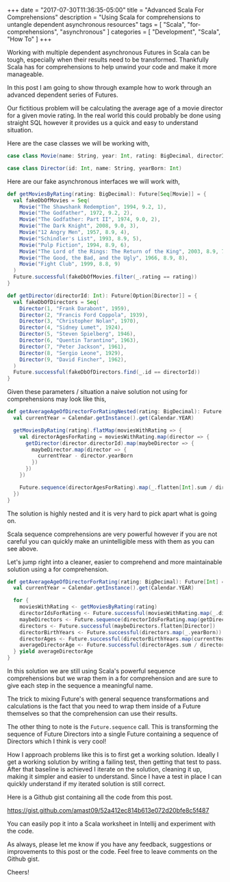 +++
date = "2017-07-30T11:36:35-05:00"
title = "Advanced Scala For Comprehensions"
description = "Using Scala for comprehensions to untangle dependent asynchronous resources"
tags = [ "Scala", "for-comprehensions", "asynchronous" ]
categories = [ "Development", "Scala", "How To" ]
+++

Working with multiple dependent asynchronous Futures in Scala can be tough, especially when their results need to be transformed.
Thankfully Scala has for comprehensions to help unwind your code and make it more manageable.

In this post I am going to show through example how to work through an advanced dependent series of Futures.

Our fictitious problem will be calculating the average age of a movie director for a given movie rating.
In the real world this could probably be done using straight SQL however it provides us a quick and easy to understand situation.

Here are the case classes we will be working with,

```scala
case class Movie(name: String, year: Int, rating: BigDecimal, directorId: Int)

case class Director(id: Int, name: String, yearBorn: Int)
```

Here are our fake asynchronous interfaces we will work with,

```scala
def getMoviesByRating(rating: BigDecimal): Future[Seq[Movie]] = {
  val fakeDbOfMovies = Seq(
    Movie("The Shawshank Redemption", 1994, 9.2, 1),
    Movie("The Godfather", 1972, 9.2, 2),
    Movie("The Godfather: Part II", 1974, 9.0, 2),
    Movie("The Dark Knight", 2008, 9.0, 3),
    Movie("12 Angry Men", 1957, 8.9, 4),
    Movie("Schindler's List", 1993, 8.9, 5),
    Movie("Pulp Fiction", 1994, 8.9, 6),
    Movie("The Lord of the Rings: The Return of the King", 2003, 8.9, 7),
    Movie("The Good, the Bad, and the Ugly", 1966, 8.9, 8),
    Movie("Fight Club", 1999, 8.8, 9)
  )
  Future.successful(fakeDbOfMovies.filter(_.rating == rating))
}

def getDirector(directorId: Int): Future[Option[Director]] = {
  val fakeDbOfDirectors = Seq(
    Director(1, "Frank Darabont", 1959),
    Director(2, "Francis Ford Coppola", 1939),
    Director(3, "Christopher Nolan", 1970),
    Director(4, "Sidney Lumet", 1924),
    Director(5, "Steven Spielberg", 1946),
    Director(6, "Quentin Tarantino", 1963),
    Director(7, "Peter Jackson", 1961),
    Director(8, "Sergio Leone", 1929),
    Director(9, "David Fincher", 1962),
  )
  Future.successful(fakeDbOfDirectors.find(_.id == directorId))
}
```

Given these parameters / situation a naive solution not using for comprehensions may look like this,

```scala
def getAverageAgeOfDirectorForRatingNested(rating: BigDecimal): Future[Int] = {
  val currentYear = Calendar.getInstance().get(Calendar.YEAR)

  getMoviesByRating(rating).flatMap(moviesWithRating => {
    val directorAgesForRating = moviesWithRating.map(director => {
      getDirector(director.directorId).map(maybeDirector => {
        maybeDirector.map(director => {
          currentYear - director.yearBorn
        })
      })
    })

    Future.sequence(directorAgesForRating).map(_.flatten[Int].sum / directorAgesForRating.length)
  })
}
```

The solution is highly nested and it is very hard to pick apart what is going on.

Scala sequence comprehensions are very powerful however if you are not careful you can quickly make an unintelligible mess with them as you can see above.

Let's jump right into a cleaner, easier to comprehend and more maintainable solution using a for comprehension.

```scala
def getAverageAgeOfDirectorForRating(rating: BigDecimal): Future[Int] = {
  val currentYear = Calendar.getInstance().get(Calendar.YEAR)

  for {
    moviesWithRating <- getMoviesByRating(rating)
    directorIdsForRating <- Future.successful(moviesWithRating.map(_.directorId))
    maybeDirectors <- Future.sequence(directorIdsForRating.map(getDirector))
    directors <- Future.successful(maybeDirectors.flatten[Director])
    directorBirthYears <- Future.successful(directors.map(_.yearBorn))
    directorAges <- Future.successful(directorBirthYears.map(currentYear - _))
    averageDirectorAge <- Future.successful(directorAges.sum / directors.length)
  } yield averageDirectorAge
}
```

In this solution we are still using Scala's powerful sequence comprehensions but we wrap them in a for comprehension and are sure to give each step in the sequence a meaningful name.

The trick to mixing Future's with general sequence transformations and calculations is the fact that you need to wrap them inside of a Future themselves so that the comprehension can use their results.

The other thing to note is the `Future.sequence` call. This is transforming the sequence of Future Directors into a single Future containing a sequence of Directors which I think is very cool!

How I approach problems like this is to first get a working solution. Ideally I get a working solution by writing a failing test, then getting that test to pass.
After that baseline is achieved I iterate on the solution, cleaning it up, making it simpler and easier to understand.
Since I have a test in place I can quickly understand if my iterated solution is still correct.

Here is a Github gist containing all the code from this post.

https://gist.github.com/amast09/52a412ec814b613e072d20bfe8c5f487

You can easily pop it into a Scala worksheet in Intellij and experiment with the code.

As always, please let me know if you have any feedback, suggestions or improvements to this post or the code.
Feel free to leave comments on the Github gist.

Cheers!
